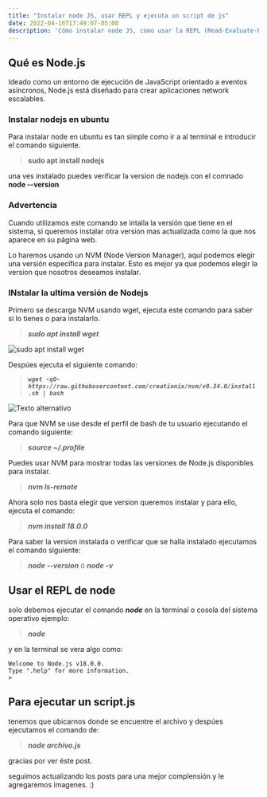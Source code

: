 ```yaml
---
title: "Instalar node JS, usar REPL y ejecuta un script de js"
date: 2022-04-16T17:49:07-05:00
description: 'Cómo instalar node JS, cómo usar la REPL (Read-Evaluate-Print-Loop) y cómo ejecutar un script de js.'
---
```

## Qué es Node.js

Ideado como un entorno de ejecución de JavaScript orientado a eventos asíncronos, Node.js está diseñado para crear aplicaciones network escalables. 

### Instalar nodejs en ubuntu

Para instalar node en ubuntu es tan simple como ir a al terminal e introducir el comando siguiente.

>**sudo apt install nodejs**

una ves instalado puedes verificar la version de nodejs con el comnado **node --version**

### Advertencia

Cuando utilizamos este comando se intalla la versión que tiene en el sistema, si queremos instalar otra version mas actualizada como la que nos aparece en su página web.

Lo haremos usando un NVM (Node Version Manager), aquí podemos elegir una versión específica para instalar. Esto es mejor ya que podemos elegir la version que nosotros deseamos instalar.

### INstalar la ultima versión de Nodejs

Primero se descarga NVM usando wget, ejecuta este comando para saber si lo tienes o para instalarlo.

>***sudo apt install wget***

![sudo apt install wget](/images/10.png)

Despúes ejecuta el siguiente comando:

>***``wget -qO- https://raw.githubusercontent.com/creationix/nvm/v0.34.0/install.sh | bash``***

![Texto alternativo](/images/10.1.png)

Para que NVM se use desde el perfil de bash de tu usuario ejecutando el comando siguiente:

>***source ~/.profile***


Puedes usar NVM para mostrar todas las versiones de Node.js disponibles para instalar.

>***nvm ls-remote***

Ahora solo nos basta elegir que version queremos instalar y para ello, ejecuta el comando:

>***nvm install 18.0.0***

Para saber la version instalada o verificar que se halla instalado ejecutamos el comando siguiente:

>***node --version*** ó ***node -v***


## Usar el REPL de node 

solo debemos ejecutar el comando ***node*** en la terminal o cosola del sistema operativo  ejemplo:

>***node***

y en la terminal se vera algo como:

~~~
Welcome to Node.js v18.0.0.
Type ".help" for more information.
>
~~~

## Para ejecutar un script.js

tenemos que ubicarnos donde se encuentre el archivo y despúes ejecutamos el comando de:

>***node archivo.js***


gracias por ver éste post. 


seguimos actualizando los posts para una mejor complensión y le agregaremos imagenes. :)
